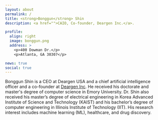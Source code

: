```yaml
---
layout: about
permalink: /
title: <strong>Bonggun</strong> Shin
description: <a href="">CAIO, Co-founder, Deargen Inc.</a>.

profile:
  align: right
  image: bonggun.png
  address: >
    <p>400 Dowman Dr.</p>
    <p>Atlanta, GA 30307</p>

news: true
social: true
---
```


Bonggun Shin is a CEO at Deargen USA and a chief artificial intelligence officer and a co-founder at [Deargen Inc](https://deargen.me/). He received his doctorate and master's degree of computer science in Emory University. Dr. Shin also received his master’s degree of electrical engineering in Korea Advanced Institute of Science and Technology (KAIST) and his bachelor’s degree of computer engineering in Illinois Institute of Technology (IIT). His research interest includes machine learning (ML), healthcare, and drug discovery.
